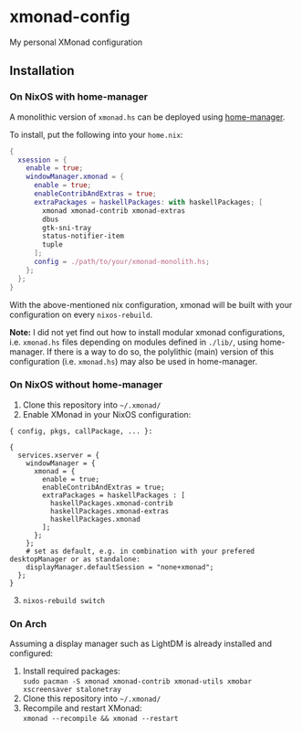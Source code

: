 # xmonad-config
My personal XMonad configuration

## Installation

### On NixOS with home-manager

A monolithic version of `xmonad.hs` can be deployed using [home-manager](https://github.com/nix-community/home-manager).

To install, put the following into your `home.nix`:
```nix
{
  xsession = {
    enable = true;
    windowManager.xmonad = {
      enable = true;
      enableContribAndExtras = true;
      extraPackages = haskellPackages: with haskellPackages; [
        xmonad xmonad-contrib xmonad-extras
        dbus
        gtk-sni-tray
        status-notifier-item
        tuple
      ];
      config = ./path/to/your/xmonad-monolith.hs;
    };
  };
}
```

With the above-mentioned nix configuration, xmonad will be built with your configuration on every `nixos-rebuild`.

**Note:** I did not yet find out how to install modular xmonad configurations, i.e. `xmonad.hs` files depending on modules defined in `./lib/`, using home-manager. If there is a way to do so, the polylithic (main) version of this configuration (i.e. `xmonad.hs`) may also be used in home-manager.

### On NixOS without home-manager

1. Clone this repository into `~/.xmonad/`
2. Enable XMonad in your NixOS configuration:
```
{ config, pkgs, callPackage, ... }:

{
  services.xserver = {
    windowManager = {
      xmonad = {
        enable = true;
        enableContribAndExtras = true;
        extraPackages = haskellPackages : [
          haskellPackages.xmonad-contrib
          haskellPackages.xmonad-extras
          haskellPackages.xmonad
        ];
      };
    };
    # set as default, e.g. in combination with your prefered desktopManager or as standalone:
    displayManager.defaultSession = "none+xmonad";
  };
}
```
3. `nixos-rebuild switch`

### On Arch
Assuming a display manager such as LightDM is already installed and configured:

1. Install required packages:  
  ```sudo pacman -S xmonad xmonad-contrib xmonad-utils xmobar xscreensaver stalonetray```
2. Clone this repository into `~/.xmonad/`
3. Recompile and restart XMonad:  
  ```xmonad --recompile && xmonad --restart```
